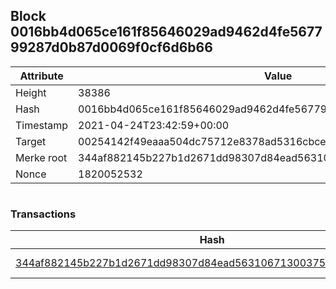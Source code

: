 ## Block 0016bb4d065ce161f85646029ad9462d4fe567799287d0b87d0069f0cf6d6b66

Attribute | Value
--- | ---
Height | 38386
Hash | 0016bb4d065ce161f85646029ad9462d4fe567799287d0b87d0069f0cf6d6b66
Timestamp | 2021-04-24T23:42:59+00:00
Target | 00254142f49eaaa504dc75712e8378ad5316cbcead634704b3734b6271167cc4
Merke root | 344af882145b227b1d2671dd98307d84ead56310671300375e80be04f2cff1f3
Nonce | 1820052532

```

```

### Transactions

Hash | Amount
--- | ---
[344af882145b227b1d2671dd98307d84ead56310671300375e80be04f2cff1f3](344af882145b227b1d2671dd98307d84ead56310671300375e80be04f2cff1f3.md) | 10.00000000 SKEPTI 
